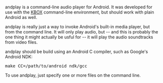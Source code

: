 andplay is a command-line audio player for Android. It was developed for
use with the <a href="http://kevinboone.net/kbox3.html">KBOX</a> 
command-line environment, but should work with plain Android as well.
<p/>
andplay is really just a way to invoke Android's built-in media player,
but from the command line. It will only play audio, but
-- and this is probably the one thing it might actually be usful for
-- it will play the audio soundtracks from video files.
<p/>
andplay should be build using an Android C compiler, such as Google's
Android NDK:
<p/>
<pre>
make CC=/path/to/android_ndk/gcc
</pre>
<p/>
To use andplay, just specify one or more files on the command line.

